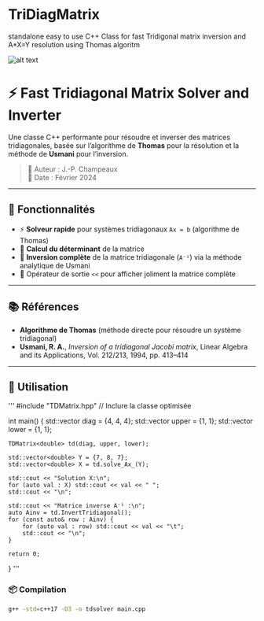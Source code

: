 # TriDiagMatrix
standalone easy to use C++ Class for fast Tridigonal matrix inversion and A*X=Y resolution using Thomas algoritm

![alt text](https://external-content.duckduckgo.com/iu/?u=https%3A%2F%2Fdocs.oracle.com%2Fcd%2FE77782_01%2Fhtml%2FE77802%2Ffigures%2Fequation1211.png&f=1&nofb=1&ipt=2fc7441ade3d5bb0c9e3a5a167cab031d5bd5ff728053c6e0f38495a5ba08424&ipo=images)

 # ⚡ Fast Tridiagonal Matrix Solver and Inverter

Une classe C++ performante pour résoudre et inverser des matrices tridiagonales, basée sur l’algorithme de **Thomas** pour la résolution et la méthode de **Usmani** pour l’inversion.

> 📌 Auteur : J.-P. Champeaux  
> 📅 Date : Février 2024  

---

## 🚀 Fonctionnalités

- ⚡ **Solveur rapide** pour systèmes tridiagonaux `Ax = b` (algorithme de Thomas)
- 🧠 **Calcul du déterminant** de la matrice
- 🔁 **Inversion complète** de la matrice tridiagonale (`A⁻¹`) via la méthode analytique de Usmani
- 🧾 Opérateur de sortie `<<` pour afficher joliment la matrice complète

---

## 📚 Références

- **Algorithme de Thomas** (méthode directe pour résoudre un système tridiagonal)
- **Usmani, R. A.**, *Inversion of a tridiagonal Jacobi matrix*, Linear Algebra and its Applications, Vol. 212/213, 1994, pp. 413–414

---

## 🔧 Utilisation

'''
#include "TDMatrix.hpp"  // Inclure la classe optimisée

int main() {
    std::vector<double> diag = {4, 4, 4};
    std::vector<double> upper = {1, 1};
    std::vector<double> lower = {1, 1};

    TDMatrix<double> td(diag, upper, lower);

    std::vector<double> Y = {7, 8, 7};
    std::vector<double> X = td.solve_Ax_(Y);

    std::cout << "Solution X:\n";
    for (auto val : X) std::cout << val << " ";
    std::cout << "\n";

    std::cout << "Matrice inverse A⁻¹ :\n";
    auto Ainv = td.InvertTridiagonal();
    for (const auto& row : Ainv) {
        for (auto val : row) std::cout << val << "\t";
        std::cout << "\n";
    }

    return 0;
}
'''

### 📦 Compilation

```bash
g++ -std=c++17 -O3 -o tdsolver main.cpp

